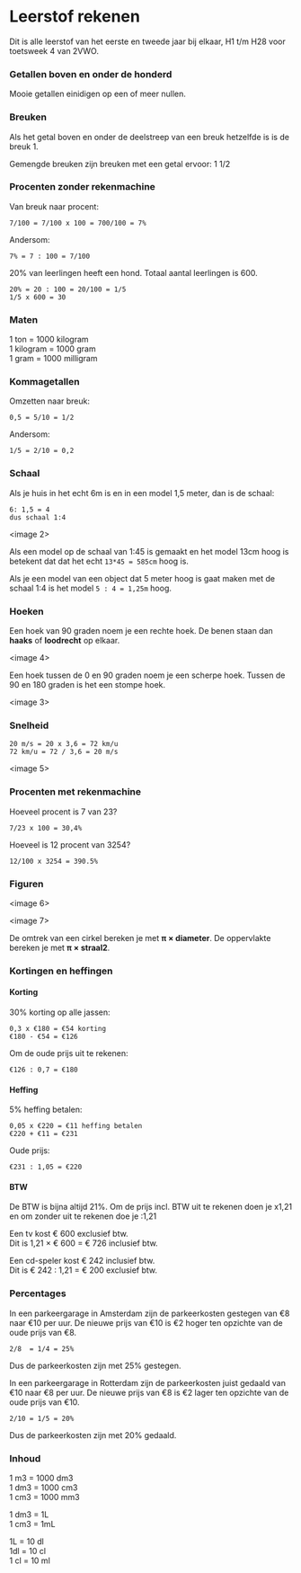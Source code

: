 # Leerstof rekenen

Dit is alle leerstof van het eerste en tweede jaar bij elkaar, H1 t/m H28 voor toetsweek 4 van 2VWO.

### Getallen boven en onder de honderd

Mooie getallen einidigen op een of meer nullen.

### Breuken

Als het getal boven en onder de deelstreep van een breuk hetzelfde is is de breuk 1.

Gemengde breuken zijn breuken met een getal ervoor: 1 1/2

### Procenten zonder rekenmachine

Van breuk naar procent:

```text
7/100 = 7/100 x 100 = 700/100 = 7%
```

Andersom:

```text
7% = 7 : 100 = 7/100
```

20% van leerlingen heeft een hond. Totaal aantal leerlingen is 600.

```text
20% = 20 : 100 = 20/100 = 1/5
1/5 x 600 = 30
```

### Maten

1 ton = 1000 kilogram  
1 kilogram = 1000 gram  
1 gram = 1000 milligram

### Kommagetallen

Omzetten naar breuk:

```text
0,5 = 5/10 = 1/2
```

Andersom:

```text
1/5 = 2/10 = 0,2
```

### Schaal

Als je huis in het echt 6m is en in een model 1,5 meter, dan is de schaal:

```text
6: 1,5 = 4
dus schaal 1:4
```

<image 2>

Als een model op de schaal van 1:45 is gemaakt en het model 13cm hoog is betekent dat dat het echt `13*45 = 585cm` hoog is.

Als je een model van een object dat 5 meter hoog is gaat maken met de schaal 1:4 is het model `5 : 4 = 1,25m` hoog.

### Hoeken

Een hoek van 90 graden noem je een rechte hoek. De benen staan dan **haaks** of **loodrecht** op elkaar.

<image 4>

Een hoek tussen de 0 en 90 graden noem je een scherpe hoek. Tussen de 90 en 180 graden is het een stompe hoek.

<image 3>

### Snelheid

```text
20 m/s = 20 x 3,6 = 72 km/u
72 km/u = 72 / 3,6 = 20 m/s
```

<image 5>

### Procenten met rekenmachine

Hoeveel procent is 7 van 23?

```text
7/23 x 100 = 30,4%
```

Hoeveel is 12 procent van 3254?

```text
12/100 x 3254 = 390.5%
```

### Figuren

<image 6>

<image 7>

De omtrek van een cirkel bereken je met **π × diameter**. De oppervlakte bereken je met **π × straal2**.

### Kortingen en heffingen

#### Korting

30% korting op alle jassen:

```text
0,3 x €180 = €54 korting
€180 - €54 = €126
```

Om de oude prijs uit te rekenen:

```text
€126 : 0,7 = €180
```

#### Heffing

5% heffing betalen:

```text
0,05 x €220 = €11 heffing betalen
€220 + €11 = €231
```

Oude prijs:

```text
€231 : 1,05 = €220
```

#### BTW

De BTW is bijna altijd 21%. Om de prijs incl. BTW uit te rekenen doen je x1,21 en om zonder uit te rekenen doe je :1,21

Een tv kost € 600 exclusief btw.  
Dit is 1,21 × € 600 = € 726 inclusief btw.

Een cd-speler kost € 242 inclusief btw.  
Dit is € 242 : 1,21 = € 200 exclusief btw.

### Percentages

In een parkeergarage in Amsterdam zijn de parkeerkosten gestegen van €8 naar €10 per uur.
De nieuwe prijs van €10 is €2 hoger ten opzichte van de oude prijs van €8.

```text
2/8  = 1/4 = 25%
```

Dus de parkeerkosten zijn met 25% gestegen.

In een parkeergarage in Rotterdam zijn de parkeerkosten juist gedaald van €10 naar €8 per uur.
De nieuwe prijs van €8 is €2 lager ten opzichte van de oude prijs van €10.

```text
2/10 = 1/5 = 20%
```

Dus de parkeerkosten zijn met 20% gedaald.

### Inhoud

1 m3 = 1000 dm3  
1 dm3 = 1000 cm3  
1 cm3 = 1000 mm3

1 dm3 = 1L  
1 cm3 = 1mL

1L = 10 dl  
1dl = 10 cl  
1 cl = 10 ml
